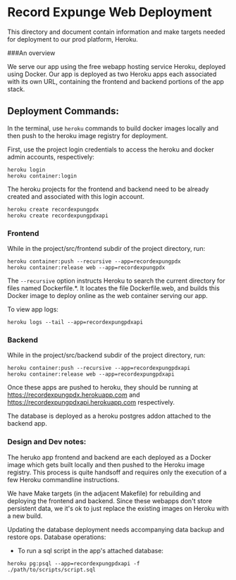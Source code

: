 Record Expunge Web Deployment
=============================

This directory and document contain information and make targets needed for deployment to our prod platform, Heroku.

###An overview

We serve our app using the free webapp hosting service Heroku, deployed using Docker.
Our app is deployed as two Heroku apps each associated with its own URL, containing the frontend and backend portions of the app stack.



Deployment Commands:
---------
In the terminal, use `heroku` commands to build docker images locally and then push to the heroku image registry for deployment.

First, use the project login credentials to access the heroku and docker admin accounts, respectively:
```
heroku login
heroku container:login
```

The heroku projects for the frontend and backend need to be already created and associated with this login account.


```
heroku create recordexpungpdx
heroku create recordexpungpdxapi
```

### Frontend

While in the project/src/frontend subdir of the project directory, run:

```
heroku container:push --recursive --app=recordexpungpdx
heroku container:release web --app=recordexpungpdx
```

The `--recursive` option instructs Heroku to search the current directory for files named Dockerfile.\*. It locates the file Dockerfile.web, and builds this Docker image to deploy online as the web container serving our app.

To view app logs:

```
heroku logs --tail --app=recordexpungpdxapi
```

### Backend

While in the project/src/backend subdir of the project directory, run:

```
heroku container:push --recursive --app=recordexpungpdxapi
heroku container:release web --app=recordexpungpdxapi
```

Once these apps are pushed to heroku, they should be running at
https://recordexpungpdx.herokuapp.com and
https://recordexpungpdxapi.herokuapp.com respectively.


The database is deployed as a heroku postgres addon attached to the backend app.

### Design and Dev notes:


The heruko app frontend and backend are each deployed as a Docker image which gets built locally and then pushed to the Heroku image registry. This process is quite handsoff and requires only the execution of a few Heroku commandline instructions.

We have Make targets (in the adjacent Makefile) for rebuilding and deploying the frontend and backend. Since these webapps don't store persistent data, we it's ok to just replace the existing images on Heroku with a new build.

Updating the database deployment needs accompanying data backup and restore ops. Database operations:

 - To run a sql script in the app's attached database:

 ```
 heroku pg:psql --app=recordexpungpdxapi -f ./path/to/scripts/script.sql
 ```
